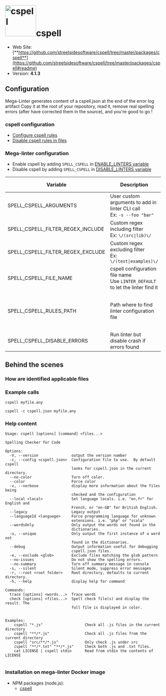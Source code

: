 <!-- markdownlint-disable MD033 MD041 -->
<!-- Generated by .automation/build.py, please do not update manually -->
# <a href="https://github.com/streetsidesoftware/cspell/tree/master/packages/cspell" target="blank" title="Visit linter Web Site"><img src="https://streetsidesoftware.gallerycdn.vsassets.io/extensions/streetsidesoftware/code-spell-checker/1.9.2/1601218033318/Microsoft.VisualStudio.Services.Icons.Default" alt="cspell" height="100px" class="megalinter-logo"></a>cspell

- Web Site: [**https://github.com/streetsidesoftware/cspell/tree/master/packages/cspell**](https://github.com/streetsidesoftware/cspell/tree/master/packages/cspell#readme)
- Version: **4.1.3**

## Configuration

Mega-Linter generates content of a cspell.json at the end of the error log artifact
Copy it at the root of your repository, read it, remove real spelling errors (after have corrected them in the source), and you're good to go !

### cspell configuration

- [Configure cspell rules](https://github.com/streetsidesoftware/cspell/tree/master/packages/cspell#customization)
- [Disable cspell rules in files](https://github.com/streetsidesoftware/cspell/tree/master/packages/cspell#enable--disable-checking-sections-of-code)

### Mega-linter configuration

- Enable cspell by adding `SPELL_CSPELL` in [ENABLE_LINTERS variable](../index.md#activation-and-deactivation)
- Disable cspell by adding `SPELL_CSPELL` in [DISABLE_LINTERS variable](../index.md#activation-and-deactivation)

| Variable | Description | Default value |
| ----------------- | -------------- | -------------- |
| SPELL_CSPELL_ARGUMENTS | User custom arguments to add in linter CLI call<br/>Ex: `-s --foo "bar"` |  |
| SPELL_CSPELL_FILTER_REGEX_INCLUDE | Custom regex including filter<br/>Ex: `\/(src\|lib)\/` | Include every file |
| SPELL_CSPELL_FILTER_REGEX_EXCLUDE | Custom regex excluding filter<br/>Ex: `\/(test\|examples)\/` | Exclude no file |
| SPELL_CSPELL_FILE_NAME | cspell configuration file name</br>Use `LINTER_DEFAULT` to let the linter find it | `cspell.json` |
| SPELL_CSPELL_RULES_PATH | Path where to find linter configuration file | Workspace folder, then Mega-Linter default rules |
| SPELL_CSPELL_DISABLE_ERRORS | Run linter but disable crash if errors found | `false` |

## Behind the scenes

### How are identified applicable files


### Example calls

```shell
cspell myfile.any
```

```shell
cspell -c cspell.json myfile.any
```


### Help content

```shell
Usage: cspell [options] [command] <files...>

Spelling Checker for Code

Options:
  -V, --version               output the version number
  -c, --config <cspell.json>  Configuration file to use.  By default cspell
                              looks for cspell.json in the current directory.
  --no-color                  Turn off color.
  --color                     Force color
  -v, --verbose               display more information about the files being
                              checked and the configuration
  --local <local>             Set language locals. i.e. "en,fr" for English and
                              French, or "en-GB" for British English.
  --legacy                    Legacy output
  --languageId <language>     Force programming language for unknown
                              extensions. i.e. "php" or "scala"
  --wordsOnly                 Only output the words not found in the
                              dictionaries.
  -u, --unique                Only output the first instance of a word not
                              found in the dictionaries.
  --debug                     Output information useful for debugging
                              cspell.json files.
  -e, --exclude <glob>        Exclude files matching the glob pattern
  --no-issues                 Do not show the spelling errors.
  --no-summary                Turn off summary message in console
  -s, --silent                Silent mode, suppress error messages
  -r, --root <root folder>    Root directory, defaults to current directory.
  -h, --help                  display help for command

Commands:
  trace [options] <words...>  Trace words
  check [options] <files...>  Spell check file(s) and display the result. The
                              full file is displayed in color.


Examples:
    cspell "*.js"                   Check all .js files in the current directory
    cspell "**/*.js"                Check all .js files from the current directory
    cspell "src/**/*.js"            Only check .js under src
    cspell "**/*.txt" "**/*.js"     Check both .js and .txt files.
    cat LICENSE | cspell stdin      Read from stdin the contents of LICENSE


```

### Installation on mega-linter Docker image

- NPM packages (node.js):
  - [cspell](https://www.npmjs.com/package/cspell)
